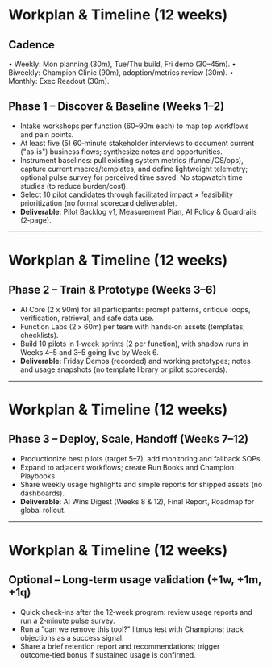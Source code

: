 # Workplan & Timeline (12 weeks)

## Cadence

• Weekly: Mon planning (30m), Tue/Thu build, Fri demo (30–45m).
• Biweekly: Champion Clinic (90m), adoption/metrics review (30m).
• Monthly: Exec Readout (30m).

## Phase 1 – Discover & Baseline (Weeks 1–2)

- Intake workshops per function (60–90m each) to map top workflows and pain points.
- At least five (5) 60‑minute stakeholder interviews to document current ("as‑is") business flows; synthesize notes and opportunities.
- Instrument baselines: pull existing system metrics (funnel/CS/ops), capture current macros/templates, and define lightweight telemetry; optional pulse survey for perceived time saved. No stopwatch time studies (to reduce burden/cost).
- Select 10 pilot candidates through facilitated impact × feasibility prioritization (no formal scorecard deliverable).
- **Deliverable**: Pilot Backlog v1, Measurement Plan, AI Policy & Guardrails (2‑page).

---

# Workplan & Timeline (12 weeks)

## Phase 2 – Train & Prototype (Weeks 3–6)

- AI Core (2 x 90m) for all participants: prompt patterns, critique loops, verification, retrieval, and safe data use.
- Function Labs (2 x 60m) per team with hands‑on assets (templates, checklists).
- Build 10 pilots in 1‑week sprints (2 per function), with shadow runs in Weeks 4–5 and 3–5 going live by Week 6.
- **Deliverable**: Friday Demos (recorded) and working prototypes; notes and usage snapshots (no template library or pilot scorecards).

---

# Workplan & Timeline (12 weeks)

## Phase 3 – Deploy, Scale, Handoff (Weeks 7–12)

- Productionize best pilots (target 5–7), add monitoring and fallback SOPs.
- Expand to adjacent workflows; create Run Books and Champion Playbooks.
- Share weekly usage highlights and simple reports for shipped assets (no dashboards).
- **Deliverable**: AI Wins Digest (Weeks 8 & 12), Final Report, Roadmap for global rollout.

---

# Workplan & Timeline (12 weeks)

## Optional – Long‑term usage validation (+1w, +1m, +1q)

- Quick check‑ins after the 12‑week program: review usage reports and run a 2‑minute pulse survey.
- Run a "can we remove this tool?" litmus test with Champions; track objections as a success signal.
- Share a brief retention report and recommendations; trigger outcome‑tied bonus if sustained usage is confirmed.

